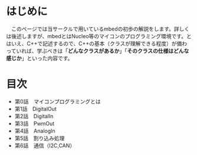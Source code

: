 # はじめに
　このページでは当サークルで用いているmbedの初歩の解説をします。詳しくは後述しますが、mbedとはNucleo等のマイコンのプログラミング環境です。とはいえ、C++で記述するので、C++の基本（クラスが理解できる程度）が備わっていれば、学ぶべきは「**どんなクラスがあるか**」「**そのクラスの仕様はどんな感じか**」といった内容です。

# 目次
- 第0話　マイコンプログラミングとは
- 第1話　DigitalOut
- 第2話　DigitalIn
- 第3話　PwmOut
- 第4話　AnalogIn
- 第5話　割り込み処理
- 第6話　通信（I2C,CAN）
